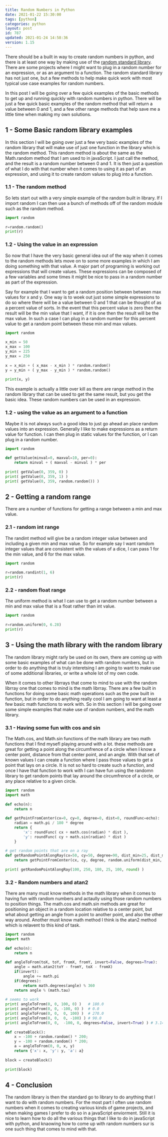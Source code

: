 ```yaml
---
title: Random Numbers in Python
date: 2021-01-22 15:30:00
tags: [python]
categories: python
layout: post
id: 787
updated: 2021-01-24 14:58:36
version: 1.15
---
```


There should be a built in way to create random numbers in python, and there is at least one way by making use of the [random standard library](https://docs.python.org/3.7/library/random.html). There are some projects where I might want to plug in a random number for an expression, or as an argument to a function. The random standard library has not just one, but a few methods to help make quick work with most typical use case examples for random numbers.

In this post I will be going over a few quick examples of the basic methods to get up and running quickly with random numbers in python. There will be just a few quick basic examples of the random method that will return a value between 0 and 1, and a few other range methods that help save me a little time when making my own solutions.

<!-- more -->

## 1 - Some Basic random library examples

In this section I will be going over just a few very basic examples of the random library that will make use of just one function in the library which is the random method. This random method is about the same as the Math.random method that I am used to in javaScript. I just call the method, and the result is a random number between 0 and 1. It is then just a question of what I do with that number when it comes to using it as part of an expression, and using it to create random values to plug into a function.

### 1.1 - The random method

So lets start out with a very simple example of the random built in library. If I import random I can then use a bunch of methods off of the random module such as the random method.

```python
import random
 
r=random.random()
print(r)
```

### 1.2 - Using the value in an expression

So now that I have the very basic general idea out of the way when it comes to the random methods lets move on to some more examples in which I am doing something with that value. A major part of programing is working out expressions that will create values. These expressions can be composed of a few variables and some times it might be nice to pass in a random number as part of the expression.

Say for example that I want to get a random position between between max values for x and y. One way is to woek out just some simple expressions to do so where there will be a value between 0 and 1 that can be thought of as a percent value of sorts. In the event that this percent value is zero then the result will be the min value that I want, if it is one then the result will be the max value. In such a case I can plug in a random number for this percent value to get a random point between these min and max values.

```python
import random
 
x_min = 50
x_max = 100
y_min = 225
y_max = 250
 
x = x_min + ( x_max - x_min ) * random.random()
y = y_min + ( y_max - y_min ) * random.random()
 
print(x, y)
```

This example is actually a little over kill as there are range method in the random library that can be used to get the same result, but you get the basic idea. These random numbers can be used in an expression.

### 1.2 - using the value as an argument to a function

Maybe it is not always such a good idea to just go ahead an place random values into an expression. Generally I like to make expressions as a return value for function. I can then plug in static values for the function, or I can plug in a random number.

```python
import random
 
def getValue(minval=0, maxval=10, per=0):
    return minval + ( maxval - minval ) * per
 
print( getValue(0, 359, 0) )
print( getValue(0, 359, 1) )
print( getValue(0, 359, random.random()) )
```

## 2 - Getting a random range

There are a number of functions for getting a range between a min and max value.

### 2.1 - random int range

The randint method will give be a random integer value between and including a given min and max value. So for example say I want ramdom integer values that are consistent with the values of a dice, I can pass 1 for the min value, and 6 for the max value.

```python
import random
 
r=random.randint(1, 6)
print(r)
```

### 2.2 - random float range

The uniform method is what I can use to get a random number between a min and max value that is a float rather than int value.

```python
import random
 
r=random.uniform(0, 6.28)
print(r)
```

## 3 - Using the math library with the random library

The random library might rarly be used on its own, there are coming up with some basic examples of what can be done with random numbers, but in order to do anything that is truly interetsing I am going to want to make use of some additional libraries, or write a whole lot of my own code.

When it comes to other librrays that come to mind to use with the random librray one that comes to mind is the math librray. There are a few built in functions for doing some basic math operations such as the pow built in function, but in order to do anything really cool I am going to want at least a few basic math functions to work with. So in this section I will be going over some simple examples that make use of random numbers, and the math library.

### 3.1 - Having some fun with cos and sin

The Math.cos, and Math.sin functions of the math library are two math functions that I find mysefl playing around with a lot. these methods are great for getting a point along the circumfrence of a circle when I know a center point, distance from that center point, and an angle. With that set of known values I can create a function where I pass those values to get a point that lays on a circle. It is not so hard to create such a function, and once I have that function to work with I can have fun using the randomn library to get random points that lay around the circumfrence of a circle, or any place relative to a given circle.

```python
import random
import math
 
def echo(n):
    return n
 
def getPointFromCenter(cx=0, cy=0, degree=0, dist=0, roundFunc=echo):
    radian = math.pi / 180 * degree
    return {
        'x': roundFunc( cx + math.cos(radian) * dist ),
        'y': roundFunc( cy + math.sin(radian) * dist )
    }
 
# get random points that are on a ray
def getRandomPointAlongRay(cx=50, cy=50, degree=90, dist_min=25, dist_max=50, roundFunc=echo):
    return getPointFromCenter(cx, cy, degree, random.uniform(dist_min, dist_max), roundFunc)
 
print( getRandomPointAlongRay(100, 250, 180, 25, 100, round) )
```

### 3.2 - Random numbers and atan2

There are many must know methods in the math library when it comes to having fun with random numbers and actaully using those random numbers to position things. The math.cos and math.sin methods are great for positioning an object in a random location relative to a center point, but what about getting an angle from a point to another point, and also the other way around. Another must know math method I think is the atan2 method which is relavent to this kind of task.

```python
import random
import math
 
def echo(n):
    return n
 
def angleToFrom(toX, toY, fromX, fromY, invert=False, degrees=True):
    angle = math.atan2(toY - fromY, toX - fromX)
    if(invert):
        angle += math.pi
    if(degrees):
        return math.degrees(angle) % 360
    return angle % (math.tau)
 
# seems to work
print( angleToFrom(0, 0, 100, 0) )   # 180.0
print( angleToFrom(0, 0, -100, 0) )  # 0.0
print( angleToFrom(0, 0,  0, 100) )  # 270.0
print( angleToFrom(0, 0,  0, -100) ) # 90.0
print( angleToFrom(0, 0,  -100, 0, degrees=False, invert=True) ) # 3.141592653589793
 
def createBlock():
    x = -100 + random.random() * 200;
    y = -100 + random.random() * 200;
    a = angleToFrom(0, 0, x, y)
    return {'x': x, 'y': y, 'a': a}
 
block = createBlock()
 
print(block)
```

## 4 - Conclusion

The random library is then the standard go to library to do anything that I want to do with random numbers. For the most part I often use random numbers when it comes to creating various kinds of game projects, and when making games I prefer to do so in a javaScript enviorment. Still it is nice to learn how to do all the various things that I like to do in javaScript with python, and knaowing how to come up with random numbers sur is one such thing that comes to mind with that.
